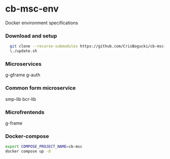# cb-msc-env
Docker environment specifications

### Download and setup

```bash
  git clone --recurse-submodules https://github.com/CrisBogucki/cb-msc-env.git
  \./update.sh
```

### Microservices
g-gframe
g-auth

### Common form microservice
smp-lib
bcr-lib

### Microfrentends
g-frame

### Docker-compose 
```bash
export COMPOSE_PROJECT_NAME=cb-msc
docker compose up -d
```

